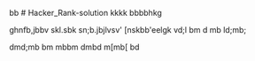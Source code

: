bb # Hacker_Rank-solution
kkkk
bbbbhkg

ghnfb,jbbv
skl.sbk
sn;b.jbjlvsv'
[nskbb'eelgk
vd;l
bm
d
mb
ld;mb;

dmd;mb
bm
mbbm
dmbd
m[mb[
bd
